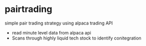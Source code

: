 # pairtrading
simple pair trading strategy using alpaca trading API
* read minute level data from alpaca api
* Scans through highly liquid tech stock to identify conitegration 
